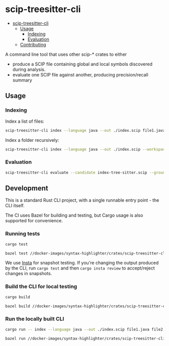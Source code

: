 # scip-treesitter-cli

<!--toc:start-->
- [scip-treesitter-cli](#scip-treesitter-cli)
  - [Usage](#usage)
    - [Indexing](#indexing)
    - [Evaluation](#evaluation)
  - [Contributing](#contributing)
<!--toc:end-->

A command line tool that uses other scip-* crates to either

- produce a SCIP file containing global and local symbols discovered during analysis.
- evaluate one SCIP file against another, producing precision/recall summary

## Usage

### Indexing

Index a list of files:

```bash
scip-treesitter-cli index --language java --out ./index.scip file1.java file2.java ...
```

Index a folder recursively:

```bash
scip-treesitter-cli index --language java --out ./index.scip --workspace <some-folder>
```
### Evaluation

```bash
scip-treesitter-cli evaluate --candidate index-tree-sitter.scip --ground-truth index.scip
```

## Development

This is a standard Rust CLI project, with a single runnable entry point - the CLI itself.

The CI uses Bazel for building and testing,
but Cargo usage is also supported for convenience.

### Running tests

```bash
cargo test
```

```bash
bazel test //docker-images/syntax-highlighter/crates/scip-treesitter-cli:all
```

We use [Insta](https://insta.rs/) for snapshot testing.
If you're changing the output produced by the CLI,
run `cargo test` and then `cargo insta review`
to accept/reject changes in snapshots.

### Build the CLI for local testing

```bash
cargo build
```

```bash
bazel build //docker-images/syntax-highlighter/crates/scip-treesitter-cli
```

### Run the locally built CLI

```bash
cargo run -- index --language java --out ./index.scip file1.java file2.java ...
```

```bash
bazel run //docker-images/syntax-highlighter/crates/scip-treesitter-cli -- index --language java --out ./index.scip file1.java file2.java ...
```

